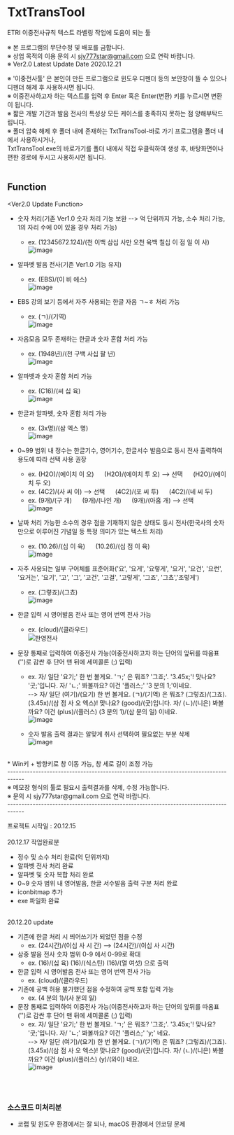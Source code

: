 # TxtTransTool
ETRI 이중전사규칙 텍스트 라벨링 작업에 도움이 되는 툴<br>

※ 본 프로그램의 무단수정 및 배포를 금합니다. <br>
※ 상업 목적의 이용 문의 시 sjy777star@gmail.com 으로 연락 바랍니다. <br>
※ Ver2.0 Latest Update Date 2020.12.21<br>

<How To Use>
※ '이중전사툴' 은 본인이 만든 프로그램으로 윈도우 디펜더 등의 보안창이 뜰 수 있으나 디펜더 해제 후 사용하시면 됩니다. <br>
※ 이중전사하고자 하는 텍스트를 입력 후 Enter 혹은 Enter(변환) 키를 누르시면 변환이 됩니다.<br>
※ 짧은 개발 기간과 발음 전사의 특성상 모든 케이스를 충족하지 못하는 점 양해부탁드립니다.<br>
※ 폴더 압축 해제 후 폴더 내에 존재하는 TxtTransTool-바로 가기 프로그램을 폴더 내에서 사용하시거나,<br>
TxtTransTool.exe의 바로가기를 폴더 내에서 직접 우클릭하여 생성 후, 바탕화면이나 편한 경로에 두시고 사용하시면 됩니다.<br>
<br>
  
## Function
<Ver2.0 Update Function>
* 숫자 처리(기존 Ver1.0 숫자 처리 기능 보완 --> 억 단위까지 가능, 소수 처리 가능, 1의 자리 수에 0이 있을 경우 처리 가능)
  - ex. (12345672.124)/(천 이백 삼십 사만 오천 육백 칠십 이 점 일 이 사)<br>
  ![image](https://user-images.githubusercontent.com/46860669/102712558-83333200-4305-11eb-9d01-95867ad7cba6.png)<br>

* 알파벳 발음 전사(기존 Ver1.0 기능 유지)
  - ex. (EBS)/(이 비 에스)<br>
  ![image](https://user-images.githubusercontent.com/46860669/102716823-9d7b0900-4321-11eb-92fb-c53282651f71.png)<br>

* EBS 강의 보기 등에서 자주 사용되는 한글 자음 ㄱ~ㅎ 처리 가능 
  - ex. (ㄱ)/(기역)<br>
  ![image](https://user-images.githubusercontent.com/46860669/102716850-ca2f2080-4321-11eb-99e2-8a1a493b9ee6.png)<br>
  
* 자음모음 모두 존재하는 한글과 숫자 혼합 처리 가능
  - ex. (1948년)/(천 구백 사십 팔 년)<br>
  ![image](https://user-images.githubusercontent.com/46860669/102718052-6872b480-4329-11eb-9cae-7f413ec7e6f5.png)<br>
  
* 알파벳과 숫자 혼합 처리 가능
  - ex. (C16)/(씨 십 육)<br>
  ![image](https://user-images.githubusercontent.com/46860669/102718696-d1a7f700-432c-11eb-89c1-5709d9da8a5d.png)<br>
  
* 한글과 알파벳, 숫자 혼합 처리 가능
  - ex. (3x명)/(삼 엑스 명)<br>
  ![image](https://user-images.githubusercontent.com/46860669/102718688-c0f78100-432c-11eb-9d78-ab142d155ae7.png)<br>
  
* 0~99 범위 내 정수는 한글기수, 영어기수, 한글서수 발음으로 동시 전사 출력하여 용도에 따라 선택 사용 권장
  - ex. (H2O)/(에이치 이 오)
   &nbsp;&nbsp;&nbsp;&nbsp;&nbsp;(H2O)/(에이치 투 오) --> 선택
   &nbsp;&nbsp;&nbsp;&nbsp;&nbsp;(H2O)/(에이치 두 오) 
  - ex. (4C2)/(사 씨 이) --> 선택 
   &nbsp;&nbsp;&nbsp;&nbsp;&nbsp;(4C2)/(포 씨 투) 
   &nbsp;&nbsp;&nbsp;&nbsp;&nbsp;(4C2)/(네 씨 두) 
  - ex. (9개)/(구 개) 
   &nbsp;&nbsp;&nbsp;&nbsp;&nbsp;(9개)/(나인 개) 
   &nbsp;&nbsp;&nbsp;&nbsp;&nbsp;(9개)/(아홉 개) --> 선택 <br>
  ![image](https://user-images.githubusercontent.com/46860669/102718153-f9499000-4329-11eb-9b0c-dd82829f3d19.png)<br>

 * 날짜 처리 가능한 소수의 경우 점을 기재하지 않은 상태도 동시 전사(한국사의 숫자만으로 이루어진 기념일 등 특정 의미가 있는 텍스트 처리)
   - ex. (10.26)/(십 이 육) 
   &nbsp;&nbsp;&nbsp;&nbsp;&nbsp;(10.26)/(십 점 이 육)<br>
   ![image](https://user-images.githubusercontent.com/46860669/102718205-46c5fd00-432a-11eb-8f3a-b0585f0ca660.png)<br>
        
 * 자주 사용되는 일부 구어체를 표준어화('요', '요게', '요렇게', '요거', '요건', '요런', '요거는', '요기', '고', '그', '고건', '고걸', '고렇게', '그죠', '그쵸','조렇게')
   - ex. (그렇죠)/(그쵸)<br>
  ![image](https://user-images.githubusercontent.com/46860669/102710691-68f25780-42f7-11eb-95fb-e4d4def2cb6d.png)<br>
  
 * 한글 입력 시 영어발음 전사 또는 영어 번역 전사 가능
    - ex. (cloud)/(클라우드) <br>
  ![한영전사](https://user-images.githubusercontent.com/46860669/102710567-7529e500-42f6-11eb-9e8f-4e284e6018aa.PNG)<br>
  
 * 문장 통째로 입력하여 이중전사 가능(이중전사하고자 하는 단어의 앞뒤를 따옴표('')로 감싼 후 단어 맨 뒤에 세미콜론 (;) 입력)
    - ex. 자/ 일단 '요기;' 한 번 볼게요. 'ㄱ;' 은 뭐죠? '그죠;'. '3.45x;'! 맞나요? '굿;'입니다. 자/ 'ㄴ;' 봐볼까요? 이건 '플러스;' '3 분의 1;'이네요. 
  <br>--> 자/ 일단 (여기)/(요기) 한 번 볼게요. (ㄱ)/(기역) 은 뭐죠? (그렇죠)/(그죠). (3.45x)/(삼 점 사 오 엑스)! 맞나요? (good)/(굿)입니다. 자/ (ㄴ)/(니은) 봐볼까요? 이건 (plus)/(플러스) (3 분의 1)/(삼 분의 일) 이네요.<br>
![image](https://user-images.githubusercontent.com/46860669/102718631-7bd34f00-432c-11eb-9bab-1d16e82577a7.png)<br>

    - 숫자 발음 출력 결과는 알맞게 취사 선택하여 필요없는 부분 삭제<br>
  ![image](https://user-images.githubusercontent.com/46860669/102718664-a6250c80-432c-11eb-961a-8b2e0e65ab45.png)
  
<br>
  *  Win키 + 방향키로 창 이동 가능, 창 세로 길이 조정 가능
<br>
------------------------------------------------------------------------------------<br>
※ 메모장 형식의 툴로 필요시 출력결과를 삭제, 수정 가능합니다.<br>
※ 문의 시 sjy777star@gmail.com 으로 연락 바랍니다.<br>
------------------------------------------------------------------------------------<br>

프로젝트 시작일 : 20.12.15
<br><br>
20.12.17 작업완료분
* 정수 및 소수 처리 완료(억 단위까지)
* 알파벳 전사 처리 완료
* 알파벳 및 숫자 복합 처리 완료
* 0~9 숫자 범위 내 영어발음, 한글 서수발음 출력 구분 처리 완료
* iconbitmap 추가
* exe 파일화 완료
<br><br>

20.12.20 update
* 기존에 한글 처리 시 띄어쓰기가 되었던 점을 수정
  - ex. (24시간)/(이십 사 시 간)  --> (24시간)/(이십 사 시간)
* 삼중 발음 전사 숫자 범위 0-9 에서 0-99로 확대
  - ex. (16)/(십 육) (16)/(식스틴) (16)/(열 여섯) 으로 출력
* 한글 입력 시 영어발음 전사 또는 영어 번역 전사 가능
  - ex. (cloud)/(클라우드)
* 기존에 공백 허용 불가했던 점을 수정하여 공백 포함 입력 가능
  - ex. (4 분의 1)/(사 분의 일)
* 문장 통째로 입력하여 이중전사 가능(이중전사하고자 하는 단어의 앞뒤를 따옴표('')로 감싼 후 단어 맨 뒤에 세미콜론 (;) 입력)
  - ex. 자/ 일단 '요기;' 한 번 볼게요. 'ㄱ;' 은 뭐죠? '그죠;'. '3.45x;'! 맞나요? '굿;'입니다. 자/ 'ㄴ;' 봐볼까요? 이건 '플러스;' 'y;'  네요. 
  <br>--> 자/ 일단 (여기)/(요기) 한 번 볼게요. (ㄱ)/(기역) 은 뭐죠? (그렇죠)/(그죠). (3.45x)/(삼 점 사 오 엑스)! 맞나요? (good)/(굿)입니다. 자/ (ㄴ)/(니은) 봐볼까요? 이건 (plus)/(플러스) (y)/(와이) 네요.<br>
  ![image](https://user-images.githubusercontent.com/46860669/102718317-d79cd880-432a-11eb-8f51-1a1db291a48e.png)


<br><br>
### 소스코드 미처리분
* 코랩 및 윈도우 환경에서는 잘 되나, macOS 환경에서 인코딩 문제
<br><br>
